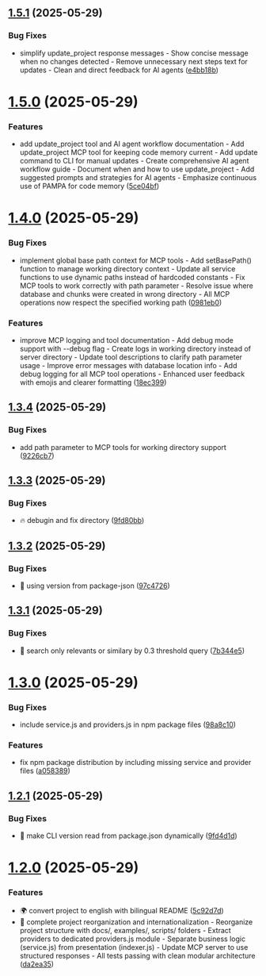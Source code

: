 ## [1.5.1](https://github.com/tecnomanu/pampa/compare/v1.5.0...v1.5.1) (2025-05-29)


### Bug Fixes

* simplify update_project response messages - Show concise message when no changes detected - Remove unnecessary next steps text for updates - Clean and direct feedback for AI agents ([e4bb18b](https://github.com/tecnomanu/pampa/commit/e4bb18bdcb240beec2d9fbc0ebbee62b5d4abc5c))

# [1.5.0](https://github.com/tecnomanu/pampa/compare/v1.4.0...v1.5.0) (2025-05-29)


### Features

* add update_project tool and AI agent workflow documentation - Add update_project MCP tool for keeping code memory current - Add update command to CLI for manual updates - Create comprehensive AI agent workflow guide - Document when and how to use update_project - Add suggested prompts and strategies for AI agents - Emphasize continuous use of PAMPA for code memory ([5ce04bf](https://github.com/tecnomanu/pampa/commit/5ce04bf78a56985d28cee15005b6904abe063102))

# [1.4.0](https://github.com/tecnomanu/pampa/compare/v1.3.4...v1.4.0) (2025-05-29)


### Bug Fixes

* implement global base path context for MCP tools - Add setBasePath() function to manage working directory context - Update all service functions to use dynamic paths instead of hardcoded constants - Fix MCP tools to work correctly with path parameter - Resolve issue where database and chunks were created in wrong directory - All MCP operations now respect the specified working path ([0981eb0](https://github.com/tecnomanu/pampa/commit/0981eb0b183e69cca0652c735fdb7b129f812241))


### Features

* improve MCP logging and tool documentation - Add debug mode support with --debug flag - Create logs in working directory instead of server directory - Update tool descriptions to clarify path parameter usage - Improve error messages with database location info - Add debug logging for all MCP tool operations - Enhanced user feedback with emojis and clearer formatting ([18ec399](https://github.com/tecnomanu/pampa/commit/18ec39938562e7727508b965a183a6856d3e3390))

## [1.3.4](https://github.com/tecnomanu/pampa/compare/v1.3.3...v1.3.4) (2025-05-29)


### Bug Fixes

* add path parameter to MCP tools for working directory support ([9226cb7](https://github.com/tecnomanu/pampa/commit/9226cb73947d1b9a79ed62cca30e5a46f1e2f976))

## [1.3.3](https://github.com/tecnomanu/pampa/compare/v1.3.2...v1.3.3) (2025-05-29)


### Bug Fixes

* :fire: debugin and fix directory ([9fd80bb](https://github.com/tecnomanu/pampa/commit/9fd80bb975f1433b3a79898315d8943755523bc8))

## [1.3.2](https://github.com/tecnomanu/pampa/compare/v1.3.1...v1.3.2) (2025-05-29)


### Bug Fixes

* :bug: using version from package-json ([97c4726](https://github.com/tecnomanu/pampa/commit/97c4726b4c9abdbf6876760e16b1cc032480e9c3))

## [1.3.1](https://github.com/tecnomanu/pampa/compare/v1.3.0...v1.3.1) (2025-05-29)


### Bug Fixes

* :bug: search only relevants or similary by 0.3 threshold query ([7b344e5](https://github.com/tecnomanu/pampa/commit/7b344e597e45703837e88ea105b48989cf079f8b))

# [1.3.0](https://github.com/tecnomanu/pampa/compare/v1.2.1...v1.3.0) (2025-05-29)


### Bug Fixes

* include service.js and providers.js in npm package files ([98a8c10](https://github.com/tecnomanu/pampa/commit/98a8c105e00803ed0a640d5b4be6fb679d7146f4))


### Features

* fix npm package distribution by including missing service and provider files ([a058389](https://github.com/tecnomanu/pampa/commit/a058389544518235eb126539513d4ed9ba598a9a))

## [1.2.1](https://github.com/tecnomanu/pampa/compare/v1.2.0...v1.2.1) (2025-05-29)


### Bug Fixes

* 🔧 make CLI version read from package.json dynamically ([9fd4d1d](https://github.com/tecnomanu/pampa/commit/9fd4d1d188e5c7dd191426678b30e8a893a917a4))

# [1.2.0](https://github.com/tecnomanu/pampa/compare/v1.1.0...v1.2.0) (2025-05-29)


### Features

* 🌍 convert project to english with bilingual README ([5c92d7d](https://github.com/tecnomanu/pampa/commit/5c92d7d13e91c29af800f765e90ebfd548c3f137))
* 🎉 complete project reorganization and internationalization - Reorganize project structure with docs/, examples/, scripts/ folders - Extract providers to dedicated providers.js module - Separate business logic (service.js) from presentation (indexer.js) - Update MCP server to use structured responses - All tests passing with clean modular architecture ([da2ea35](https://github.com/tecnomanu/pampa/commit/da2ea352e024a8c09550e304bdc38b3f9e0c80f9))
